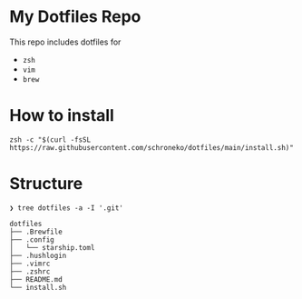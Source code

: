 # My Dotfiles Repo

This repo includes dotfiles for

- `zsh`
- `vim`
- `brew`

# How to install
```
zsh -c "$(curl -fsSL https://raw.githubusercontent.com/schroneko/dotfiles/main/install.sh)"
```

# Structure
```
❯ tree dotfiles -a -I '.git'    

dotfiles
├── .Brewfile
├── .config
│   └── starship.toml
├── .hushlogin
├── .vimrc
├── .zshrc
├── README.md
└── install.sh
```
